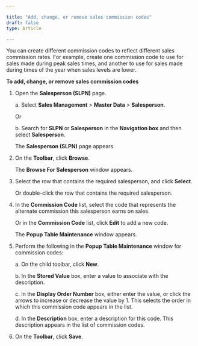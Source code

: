 ```yaml
---

title: "Add, change, or remove sales commission codes"
draft: false
type: Article

---
```


You can create different commission codes to reflect different sales commission rates. For example, create one commission code to use for sales made during peak sales times, and another to use for sales made during times of the year when sales levels are lower.

**To add, change, or remove sales commission codes**

1. Open the **Salesperson (SLPN)** page.

    a. Select **Sales Management** > **Master Data** > **Salesperson**.

    Or

    b. Search for **SLPN** or **Salesperson** in the **Navigation box** and then select **Salesperson**.

    The **Salesperson (SLPN)** page appears.

2. On the **Toolbar**, click **Browse**.

    The **Browse For Salesperson** window appears.

3. Select the row that contains the required salesperson, and click **Select**.

    Or double-click the row that contains the required salesperson.

4. In the **Commission Code** list, select the code that represents the alternate commission this salesperson earns on sales.

    Or in the **Commission Code** list, click **Edit** to add a new code.

    The **Popup Table Maintenance** window appears.

5. Perform the following in the **Popup Table Maintenance** window for commission codes:

    a. On the child toolbar, click **New**.

    b. In the **Stored Value** box, enter a value to associate with the description.

    c. In the **Display Order Number** box, either enter the value, or click the arrows to increase or decrease the value by 1. This selects the order in which this commission code appears in the list.

    d. In the **Description** box, enter a description for this code. This description appears in the list of commission codes.

6. On the **Toolbar**, click **Save**.